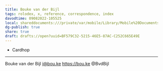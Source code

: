 ```yaml
---
title: Bouke van der Bijl
tags: rolodex, x, reference, correspondence, index
davodtime: 09082022-105525
local: shareddocuments:///private/var/mobile/Library/Mobile%20Documents/iCloud~md~obsidian/Documents/OBSHIDDIAN/drafts/BF579C32-5215-46E5-87AC-C252C665E49E.md
dg-publish: true
share: true
draft: drafts://open?uuid=BF579C32-5215-46E5-87AC-C252C665E49E
---
```


- Cardhop

---
Bouke van der Bijl
i@bou.ke
https://bou.ke
@BvdBijl